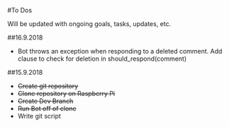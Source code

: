 #To Dos

Will be updated with ongoing goals, tasks, updates, etc.

##16.9.2018
- Bot throws an exception when responding to a deleted comment.  Add clause to check for deletion in should_respond(comment)

##15.9.2018
- ~~Create git repository~~
- ~~Clone repository on Raspberry Pi~~
- ~~Create Dev Branch~~
- ~~Run Bot off of clone~~
- Write git script
